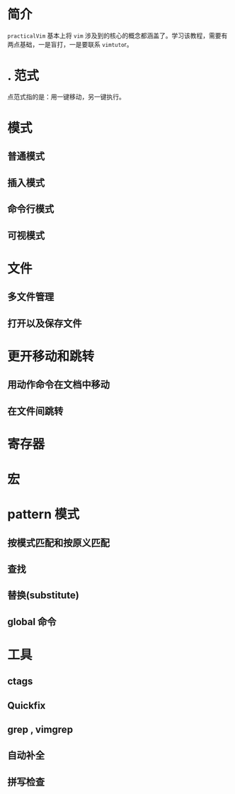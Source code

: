 # 简介

`practicalVim` 基本上将 `vim` 涉及到的核心的概念都涵盖了。学习该教程，需要有两点基础，一是盲打，一是要联系 `vimtuto`r。

# . 范式

点范式指的是：用一键移动，另一键执行。

# 模式

## 普通模式

## 插入模式

## 命令行模式

## 可视模式

# 文件

## 多文件管理

## 打开以及保存文件

# 更开移动和跳转

## 用动作命令在文档中移动

## 在文件间跳转

# 寄存器

# 宏

# pattern 模式

## 按模式匹配和按原义匹配

## 查找

## 替换(substitute)

## global 命令

# 工具

## ctags

## Quickfix

## grep , vimgrep

## 自动补全

## 拼写检查
